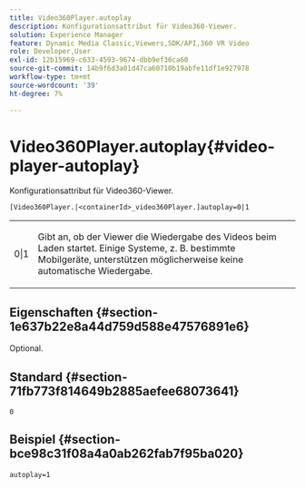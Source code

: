 ```yaml
---
title: Video360Player.autoplay
description: Konfigurationsattribut für Video360-Viewer.
solution: Experience Manager
feature: Dynamic Media Classic,Viewers,SDK/API,360 VR Video
role: Developer,User
exl-id: 12b15969-c633-4593-9674-dbb9ef36ca60
source-git-commit: 14b9f6d3a01d47ca60710b19abfe11df1e927978
workflow-type: tm+mt
source-wordcount: '39'
ht-degree: 7%

---
```


# Video360Player.autoplay{#video-player-autoplay}

Konfigurationsattribut für Video360-Viewer.

`[Video360Player.|<containerId>_video360Player.]autoplay=0|1`

<table id="table_441553CD34C94A58A9D7CBF772DEDDB6"> 
 <tbody> 
  <tr> 
   <td colname="col1"> <p> <span class="codeph"> 0|1 </span> </p> </td> 
   <td colname="col2"> <p> Gibt an, ob der Viewer die Wiedergabe des Videos beim Laden startet. Einige Systeme, z. B. bestimmte Mobilgeräte, unterstützen möglicherweise keine automatische Wiedergabe. </p> </td> 
  </tr> 
 </tbody> 
</table>

## Eigenschaften {#section-1e637b22e8a44d759d588e47576891e6}

Optional.

## Standard {#section-71fb773f814649b2885aefee68073641}

`0`

## Beispiel {#section-bce98c31f08a4a0ab262fab7f95ba020}

```
autoplay=1
```
